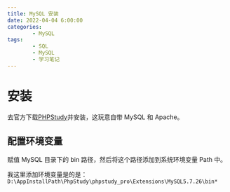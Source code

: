 ```yaml
---
title: MySQL 安装
date: 2022-04-04 6:00:00
categories:
        - MySQL
tags:
        - SQL
        - MySQL
        - 学习笔记
---
```


# 安装

去官方下载[PHPStudy](https://www.xp.cn/download.html)并安装，这玩意自带 MySQL 和 Apache。

## 配置环境变量

赋值 MySQL 目录下的 bin 路径，然后将这个路径添加到系统环境变量 Path 中。

我这里添加环境变量是的是：`D:\AppInstallPath\PhpStudy\phpstudy_pro\Extensions\MySQL5.7.26\bin*`
